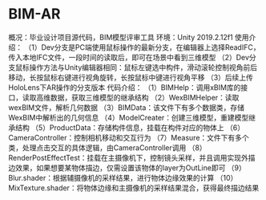# BIM-AR
概况：毕业设计项目源代码，BIM模型评审工具
环境：Unity 2019.2.12f1
使用介绍：
 （1）Dev分支是PC端使用鼠标操作的最新分支，在编辑器上选择ReadIFC，传入本地IFC文件，一段时间的读取后，即可在场景中看到三维模型
 （2）Dev分支鼠标操作方法与Unity编辑器相同：鼠标左键选中构件，滑动滚轮控制视角前后移动，长按鼠标右键进行视角旋转，长按鼠标中键进行视角平移
 （3）后续上传HoloLens下AR操作的分支版本
代码介绍：
 （1）BIMHelp：调用xBIM库的接口，读取高维数据，获取三维模型的继承结构
 （2）WexBIMHelper：读取wexBIM文件，解析几何数据
 （3）BIMData：该文件下有多个数据类，存储WexBIM中解析出的几何信息
 （4）ModelCreater：创建三维模型，重建模型继承结构
 （5）ProductData：存储构件信息，挂载在构件对应的物体上
 （6）CameraController：控制相机移动和交互行为
 （7）Measure：文件下有多个类，处理点击交互的具体逻辑，由CameraController调用
 （8）RenderPostEffectTest：挂载在主摄像机下，控制镜头采样，并且调用实现外描边效果，如果想要某物体描边，仅需设置该物体的layer为OutLine即可
 （9）Blur.shader：根据辅摄像机的采样结果，进行物体边缘效果的计算
 （10）MixTexture.shader：将物体边缘和主摄像机的采样结果混合，获得最终描边结果
